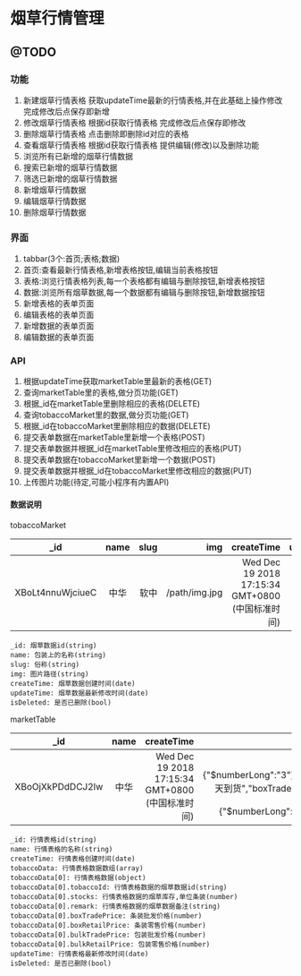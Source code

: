 # 烟草行情管理

## @TODO
### 功能
1. 新建烟草行情表格
    获取updateTime最新的行情表格,并在此基础上操作修改
    完成修改后点保存即新增
2. 修改烟草行情表格
    根据id获取行情表格
    完成修改后点保存即修改
3. 删除烟草行情表格
    点击删除即删除id对应的表格
4. 查看烟草行情表格
    根据id获取行情表格
    提供编辑(修改)以及删除功能
5. 浏览所有已新增的烟草行情数据
6. 搜索已新增的烟草行情数据
7. 筛选已新增的烟草行情数据
8. 新增烟草行情数据
9. 编辑烟草行情数据
10. 删除烟草行情数据
### 界面
1. tabbar(3个:首页;表格;数据)
2. 首页:查看最新行情表格,新增表格按钮,编辑当前表格按钮
3. 表格:浏览行情表格列表,每一个表格都有编辑与删除按钮,新增表格按钮
4. 数据:浏览所有烟草数据,每一个数据都有编辑与删除按钮,新增数据按钮
5. 新增表格的表单页面
6. 编辑表格的表单页面
7. 新增数据的表单页面
8. 编辑数据的表单页面
### API
1. 根据updateTime获取marketTable里最新的表格(GET)
2. 查询marketTable里的表格,做分页功能(GET)
3. 根据_id在marketTable里删除相应的表格(DELETE)
4. 查询tobaccoMarket里的数据,做分页功能(GET)
5. 根据_id在tobaccoMarket里删除相应的数据(DELETE)
6. 提交表单数据在marketTable里新增一个表格(POST)
7. 提交表单数据并根据_id在marketTable里修改相应的表格(PUT)
8. 提交表单数据在tobaccoMarket里新增一个数据(POST)
9. 提交表单数据并根据_id在tobaccoMarket里修改相应的数据(PUT)
10. 上传图片功能(待定,可能小程序有内置API)

#### 数据说明

tobaccoMarket

| _id | name | slug | img | createTime | updateTime | isDeleted |
| - | :-: | -: | -: | -: | -: | -: |
| XBoLt4nnuWjciueC | 中华| 软中 | /path/img.jpg | Wed Dec 19 2018 17:15:34 GMT+0800 (中国标准时间) | Wed Dec 19 2018 17:15:45 GMT+0800 (中国标准时间) | false |
```
_id: 烟草数据id(string)
name: 包装上的名称(string)
slug: 俗称(string)
img: 图片路径(string)
createTime: 烟草数据创建时间(date)
updateTime: 烟草数据最新修改时间(date)
isDeleted: 是否已删除(bool)
```

marketTable

| _id | name | createTime | tobaccoData | updateTime | isDeleted |
| - | :-: | -: | -: | -: | -: |
| XBoOjXkPDdDCJ2lw | 中华| Wed Dec 19 2018 17:15:34 GMT+0800 (中国标准时间) | [{"stocks":{"$numberLong":"3"},"tobaccoId":"XBoLt4nnuWjciueC","remark":"后天到货","boxTradePrice":{"$numberLong":"670"},"boxRetailPrice":{"$numberLong":"680"},"bulkTradePrice":{"$numberLong":"68"},"bulkRetailPrice":{"$numberLong":"70"}}] | Wed Dec 19 2018 17:15:45 GMT+0800 (中国标准时间) | false |
```
_id: 行情表格id(string)
name: 行情表格的名称(string)
createTime: 行情表格创建时间(date)
tobaccoData: 行情表格数据数组(array)
tobaccoData[0]: 行情表格数据(object)
tobaccoData[0].tobaccoId: 行情表格数据的烟草数据id(string)
tobaccoData[0].stocks: 行情表格数据的烟草库存,单位条装(number)
tobaccoData[0].remark: 行情表格数据的烟草数据备注(string)
tobaccoData[0].boxTradePrice: 条装批发价格(number)
tobaccoData[0].boxRetailPrice: 条装零售价格(number)
tobaccoData[0].bulkTradePrice: 包装批发价格(number)
tobaccoData[0].bulkRetailPrice: 包装零售价格(number)
updateTime: 行情表格最新修改时间(date)
isDeleted: 是否已删除(bool)
```
